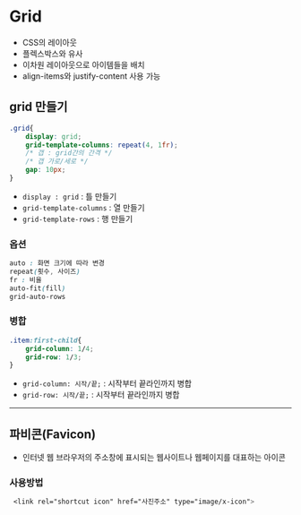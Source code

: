# Grid
- CSS의 레이아웃
- 플렉스박스와 유사
- 이차원 레이아웃으로 아이템들을 배치
- align-items와 justify-content 사용 가능

## grid 만들기
```css
.grid{
    display: grid;
    grid-template-columns: repeat(4, 1fr);
    /* 갭 : grid간의 간격 */
    /* 갭 가로/세로 */
    gap: 10px;
}
```
- `display : grid` : 틀 만들기
- `grid-template-columns` : 열 만들기
- `grid-template-rows` : 행 만들기

### 옵션
```css
auto : 화면 크기에 따라 변경 
repeat(횟수, 사이즈)
fr : 비율
auto-fit(fill)
grid-auto-rows
```

### 병합
```css
.item:first-child{
    grid-column: 1/4;
    grid-row: 1/3;
}
```
- `grid-column: 시작/끝;` : 시작부터 끝라인까지 병합
- `grid-row: 시작/끝;` : 시작부터 끝라인까지 병합

---
## 파비콘(Favicon)
- 인터넷 웹 브라우저의 주소창에 표시되는 웹사이트나 웹페이지를 대표하는 아이콘

### 사용방법
```css
 <link rel="shortcut icon" href="사진주소" type="image/x-icon">
```

